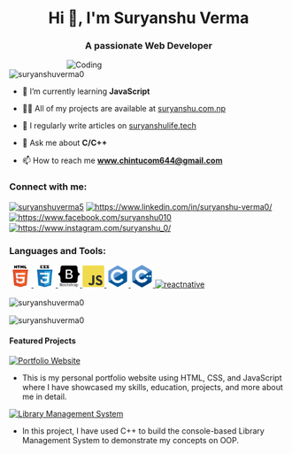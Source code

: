 
<h1 align="center">Hi 👋, I'm Suryanshu Verma</h1>
<h3 align="center">A passionate Web Developer</h3>

<img align="right" alt="Coding" width="400" src="https://camo.githubusercontent.com/cae12fddd9d6982901d82580bdf321d81fb299141098ca1c2d4891870827bf17/68747470733a2f2f6d69726f2e6d656469756d2e636f6d2f6d61782f313336302f302a37513379765349765f7430696f4a2d5a2e676966?tbnid=zhjSEq0Xd_DH7M">


<p align="left"> <img src="https://komarev.com/ghpvc/?username=suryanshuverma0&label=Profile%20views&color=0e75b6&style=flat" alt="suryanshuverma0" /> </p>

- 🌱 I’m currently learning **JavaScript**

- 👨‍💻 All of my projects are available at [suryanshu.com.np](suryanshu.com.np)

- 📝 I regularly write articles on [suryanshulife.tech](suryanshulife.tech)

- 💬 Ask me about **C/C++**

- 📫 How to reach me **www.chintucom644@gmail.com**

<h3 align="left">Connect with me:</h3>
<p align="left">
<a href="https://twitter.com/suryanshuverma5" target="blank"><img align="center" src="https://raw.githubusercontent.com/rahuldkjain/github-profile-readme-generator/master/src/images/icons/Social/twitter.svg" alt="suryanshuverma5" height="30" width="40" /></a>
<a href="https://linkedin.com/in/https://www.linkedin.com/in/suryanshu-verma0/" target="blank"><img align="center" src="https://raw.githubusercontent.com/rahuldkjain/github-profile-readme-generator/master/src/images/icons/Social/linked-in-alt.svg" alt="https://www.linkedin.com/in/suryanshu-verma0/" height="30" width="40" /></a>
<a href="https://fb.com/https://www.facebook.com/suryanshu010" target="blank"><img align="center" src="https://raw.githubusercontent.com/rahuldkjain/github-profile-readme-generator/master/src/images/icons/Social/facebook.svg" alt="https://www.facebook.com/suryanshu010" height="30" width="40" /></a>
<a href="https://www.instagram.com/suryanshu_0" target="blank"><img align="center" src="https://raw.githubusercontent.com/rahuldkjain/github-profile-readme-generator/master/src/images/icons/Social/instagram.svg" alt="https://www.instagram.com/suryanshu_0/" height="30" width="40" /></a>
</p>

<h3 align="left">Languages and Tools:</h3>
<p align="left"> <a href="https://www.w3.org/html/" target="_blank" rel="noreferrer"> <img src="https://raw.githubusercontent.com/devicons/devicon/master/icons/html5/html5-original-wordmark.svg" alt="html5" width="40" height="40"/>  </a>  <a href="https://www.w3schools.com/css/" target="_blank" rel="noreferrer"> <img src="https://raw.githubusercontent.com/devicons/devicon/master/icons/css3/css3-original-wordmark.svg" alt="css3" width="40" height="40"/> </a>  <a href="https://getbootstrap.com" target="_blank" rel="noreferrer"> <img src="https://raw.githubusercontent.com/devicons/devicon/master/icons/bootstrap/bootstrap-plain-wordmark.svg" alt="bootstrap" width="40" height="40"/> </a>  <a href="https://developer.mozilla.org/en-US/docs/Web/JavaScript" target="_blank" rel="noreferrer"> <img src="https://raw.githubusercontent.com/devicons/devicon/master/icons/javascript/javascript-original.svg" alt="javascript" width="40" height="40"/> </a><a href="https://www.cprogramming.com/" target="_blank" rel="noreferrer"> <img src="https://raw.githubusercontent.com/devicons/devicon/master/icons/c/c-original.svg" alt="c" width="40" height="40"/> </a> <a href="https://www.w3schools.com/cpp/" target="_blank" rel="noreferrer"> <img src="https://raw.githubusercontent.com/devicons/devicon/master/icons/cplusplus/cplusplus-original.svg" alt="cplusplus" width="40" height="40"/> </a>  <a href="https://reactnative.dev/" target="_blank" rel="noreferrer"> <img src="https://reactnative.dev/img/header_logo.svg" alt="reactnative" width="40" height="40"/> </a> </p>

<p><img align="center" src="https://github-readme-stats.vercel.app/api/top-langs?username=suryanshuverma0&show_icons=true&locale=en&layout=compact" alt="suryanshuverma0" /></p>

<p><img align="center" src="https://github-readme-streak-stats.herokuapp.com/?user=suryanshuverma0&" alt="suryanshuverma0" /></p>

#### Featured Projects

[![Portfolio Website](https://img.shields.io/badge/Portfolio%20Website-HTML%2C%20CSS%2C%20JavaScript-blue)](https://github.com/suryanshuverma0/Portfolio)
- This is my personal portfolio website using HTML, CSS, and JavaScript where I have showcased my skills, education, projects, and more about me in detail.

[![Library Management System](https://img.shields.io/badge/Library%20Management%20System-C%2B%2B-green)](https://github.com/suryanshuverma0/Library-Management-System)
- In this project, I have used C++ to build the console-based Library Management System to demonstrate my concepts on OOP.
